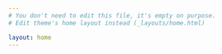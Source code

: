 ```yaml
---
# You don't need to edit this file, it's empty on purpose.
# Edit theme's home layout instead (_layouts/home.html)

layout: home
---
```

